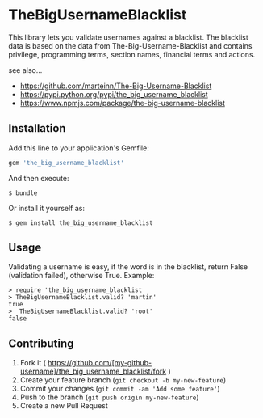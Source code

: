 # TheBigUsernameBlacklist

This library lets you validate usernames against a blacklist. The blacklist data is based on the data from The-Big-Username-Blacklist and contains privilege, programming terms, section names, financial terms and actions.

see also...
- https://github.com/marteinn/The-Big-Username-Blacklist
- https://pypi.python.org/pypi/the_big_username_blacklist
- https://www.npmjs.com/package/the-big-username-blacklist

## Installation

Add this line to your application's Gemfile:

```ruby
gem 'the_big_username_blacklist'
```

And then execute:

    $ bundle

Or install it yourself as:

    $ gem install the_big_username_blacklist

## Usage

Validating a username is easy, if the word is in the blacklist, return False (validation failed), otherwise True.
Example:

```
> require 'the_big_username_blacklist
> TheBigUsernameBlacklist.valid? 'martin'
true
>  TheBigUsernameBlacklist.valid? 'root'
false
```

## Contributing

1. Fork it ( https://github.com/[my-github-username]/the_big_username_blacklist/fork )
2. Create your feature branch (`git checkout -b my-new-feature`)
3. Commit your changes (`git commit -am 'Add some feature'`)
4. Push to the branch (`git push origin my-new-feature`)
5. Create a new Pull Request
